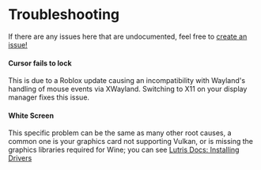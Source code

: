 # Troubleshooting

If there are any issues here that are undocumented, feel free to [create an issue!](https://github.com/vinegarhq/vinegarhq.github.io/issues/new/choose)

#### Cursor fails to lock

This is due to a Roblox update causing an incompatibility with Wayland's handling of mouse events via XWayland. Switching to X11 on your display manager fixes this issue.

#### White Screen

This specific problem can be the same as many other root causes, a common one is your graphics card not supporting Vulkan, or is missing the graphics libraries required for Wine; you can see [Lutris Docs: Installing Drivers](https://github.com/lutris/docs/blob/master/InstallingDrivers.md)

